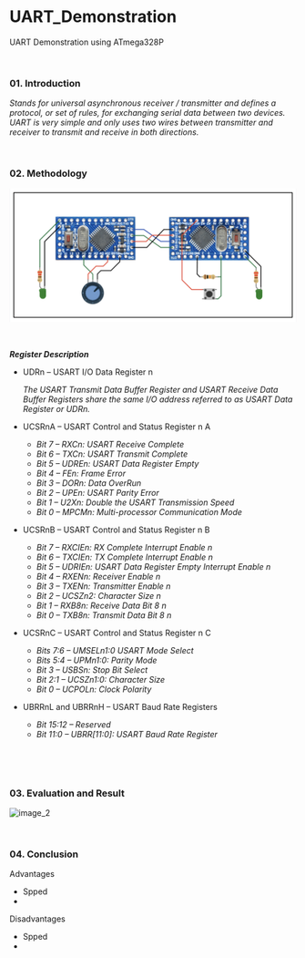 # UART_Demonstration
UART Demonstration using ATmega328P

&nbsp;

### 01. Introduction

*Stands for universal asynchronous receiver / transmitter and defines a protocol, or set of rules, for exchanging serial data between two devices. UART is very simple and only uses two wires between transmitter and receiver to transmit and receive in both directions.*

&nbsp;

### 02. Methodology

![image_1](https://github.com/micro9997/UART_Demonstration/blob/master/images/image_1.jpeg)

&nbsp;

***Register Description***

* UDRn – USART I/O Data Register n

    *The USART Transmit Data Buffer Register and USART Receive Data Buffer Registers share the same I/O address referred to as USART Data Register or UDRn.*

* UCSRnA – USART Control and Status Register n A
    * *Bit 7 – RXCn: USART Receive Complete*
    * *Bit 6 – TXCn: USART Transmit Complete*
    * *Bit 5 – UDREn: USART Data Register Empty*
    * *Bit 4 – FEn: Frame Error*
    * *Bit 3 – DORn: Data OverRun*
    * *Bit 2 – UPEn: USART Parity Error*
    * *Bit 1 – U2Xn: Double the USART Transmission Speed*
    * *Bit 0 – MPCMn: Multi-processor Communication Mode*

* UCSRnB – USART Control and Status Register n B
    * *Bit 7 – RXCIEn: RX Complete Interrupt Enable n*
    * *Bit 6 – TXCIEn: TX Complete Interrupt Enable n*
    * *Bit 5 – UDRIEn: USART Data Register Empty Interrupt Enable n*
    * *Bit 4 – RXENn: Receiver Enable n*
    * *Bit 3 – TXENn: Transmitter Enable n*
    * *Bit 2 – UCSZn2: Character Size n*
    * *Bit 1 – RXB8n: Receive Data Bit 8 n*
    * *Bit 0 – TXB8n: Transmit Data Bit 8 n*

* UCSRnC – USART Control and Status Register n C
    * *Bits 7:6 – UMSELn1:0 USART Mode Select*
    * *Bits 5:4 – UPMn1:0: Parity Mode*
    * *Bit 3 – USBSn: Stop Bit Select*
    * *Bit 2:1 – UCSZn1:0: Character Size*
    * *Bit 0 – UCPOLn: Clock Polarity*

* UBRRnL and UBRRnH – USART Baud Rate Registers
    * *Bit 15:12 – Reserved*
    * *Bit 11:0 – UBRR[11:0]: USART Baud Rate Register*

&nbsp;



&nbsp;

### 03. Evaluation and Result

![image_2](https://youtu.be/vCvw43UV1TY)

&nbsp;

### 04. Conclusion

Advantages
* Spped
* 

Disadvantages
* Spped
* 


&nbsp;

